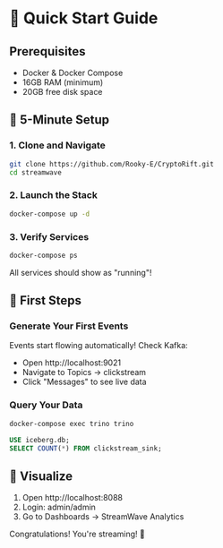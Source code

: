 # 🚀 Quick Start Guide

## Prerequisites
- Docker & Docker Compose
- 16GB RAM (minimum)
- 20GB free disk space

## 🎯 5-Minute Setup

### 1. Clone and Navigate
```bash
git clone https://github.com/Rooky-E/CryptoRift.git
cd streamwave
```

### 2. Launch the Stack
```bash
docker-compose up -d
```

### 3. Verify Services
```bash
docker-compose ps
```

All services should show as "running"!

## 🌊 First Steps

### Generate Your First Events
Events start flowing automatically! Check Kafka:
- Open http://localhost:9021
- Navigate to Topics → clickstream
- Click "Messages" to see live data

### Query Your Data
```bash
docker-compose exec trino trino
```

```sql
USE iceberg.db;
SELECT COUNT(*) FROM clickstream_sink;
```

## 🎨 Visualize
1. Open http://localhost:8088
2. Login: admin/admin
3. Go to Dashboards → StreamWave Analytics

Congratulations! You're streaming! 🎉
